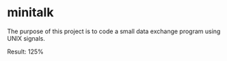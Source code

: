 # minitalk

The purpose of this project is to code a small data exchange program using UNIX signals.

Result: 125%
